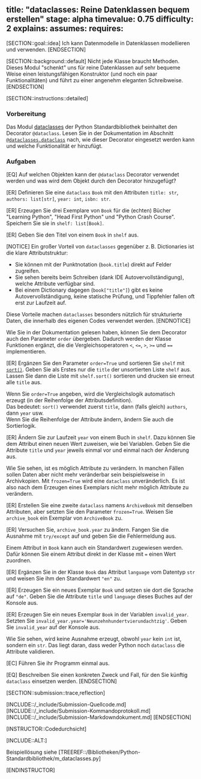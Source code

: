 title: "dataclasses: Reine Datenklassen bequem erstellen"
stage: alpha
timevalue: 0.75
difficulty: 2
explains:
assumes:
requires:
---


[SECTION::goal::idea]
Ich kann Datenmodelle in Datenklassen modellieren und verwenden.
[ENDSECTION]


[SECTION::background::default]
Nicht jede Klasse braucht Methoden.
Dieses Modul "schenkt" uns für reine Datenklassen auf sehr bequeme Weise
einen leistungsfähigen Konstruktor (und noch ein paar Funktionalitäten)
und führt zu einer angenehm eleganten Schreibweise.
[ENDSECTION]


[SECTION::instructions::detailed]

### Vorbereitung

Das Modul
[dataclasses](https://docs.python.org/3/library/dataclasses.html)
der Python Standardbibliothek beinhaltet den Decorator `@dataclass`.
Lesen Sie in der Dokumentation im Abschnitt
[`@dataclasses.dataclass`](https://docs.python.org/3/library/dataclasses.html#dataclasses.dataclass)
nach, wie dieser Decorator eingesetzt werden kann und welche Funktionalität er hinzufügt.

### Aufgaben

[EQ] Auf welchen Objekten kann der `@dataclass` Decorator verwendet werden und
was wird dem Objekt durch den Decorator hinzugefügt?

[ER] Definieren Sie eine `dataclass` `Book` mit den Attributen
`title: str`, `authors: list[str]`, `year: int`, `isbn: str`.

[ER] Erzeugen Sie drei Exemplare von `Book` für die (echten) Bücher
"Learning Python", "Head First Python" und "Python Crash Course".
Speichern Sie sie in `shelf: list[Book]`.

[ER] Geben Sie den Titel von einem `Book` in `shelf` aus.

[NOTICE]
Ein großer Vorteil von `dataclasses` gegenüber z. B. Dictionaries ist die klare Attributstruktur:

- Sie können mit der Punktnotation (`book.title`) direkt auf Felder zugreifen.
- Sie sehen bereits beim Schreiben (dank IDE Autovervollständigung),
welche Attribute verfügbar sind.
- Bei einem Dictionary dagegen (`book["title"]`) gibt es keine Autovervollständigung,
keine statische Prüfung, und Tippfehler fallen oft erst zur Laufzeit auf.

Diese Vorteile machen `dataclasses` besonders nützlich für strukturierte Daten,
die innerhalb des eigenen Codes verwendet werden.
[ENDNOTICE]

Wie Sie in der Dokumentation gelesen haben, können Sie dem Decorator auch den
Parameter `order` übergeben.
Dadurch werden der Klasse Funktionen ergänzt, die die Vergleichsoperatoren
`<`, `<=`, `>`, `>=` und `==` implementieren.

[ER] Ergänzen Sie den Parameter `order=True` und sortieren Sie `shelf` mit
[`sort()`](https://docs.python.org/3/library/stdtypes.html#list.sort).
Geben Sie als Erstes nur die `title` der unsortierten Liste `shelf` aus.
Lassen Sie dann die Liste mit `shelf.sort()` sortieren und drucken sie erneut alle `title` aus.

Wenn Sie `order=True` angeben, wird die Vergleichslogik automatisch erzeugt
(in der Reihenfolge der Attributsdefinition).  
Das bedeutet: `sort()` verwendet zuerst `title`, dann (falls gleich) `authors`, dann `year` usw.  
Wenn Sie die Reihenfolge der Attribute ändern, ändern Sie auch die Sortierlogik.

[ER] Ändern Sie zur Laufzeit `year` von einem Buch in `shelf`.
Dazu können Sie dem Attribut einen neuen Wert zuweisen, wie bei Variablen.
Geben Sie die Attribute `title` und `year` jeweils einmal vor und einmal nach der
Änderung aus.

Wie Sie sehen, ist es möglich Attribute zu verändern.
In manchen Fällen sollen Daten aber nicht mehr veränderbar sein beispielsweise in Archivkopien.
Mit `frozen=True` wird eine `dataclass` unveränderlich.
Es ist also nach dem Erzeugen eines Exemplars nicht mehr möglich Attribute zu verändern.

[ER] Erstellen Sie eine zweite `dataclass` namens `ArchiveBook` mit denselben Attributen,
aber setzten Sie den Parameter `frozen=True`.
Weisen Sie `archive_book` ein Exemplar von `ArchiveBook` zu.

[ER] Versuchen Sie, `archive_book.year` zu ändern.
Fangen Sie die Ausnahme mit `try/except` auf und geben Sie die Fehlermeldung aus.

Einem Attribut in `Book` kann auch ein Standardwert zugewiesen werden.
Dafür können Sie einem Attribut direkt in der Klasse mit `=` einen Wert zuordnen.

[ER] Ergänzen Sie in der Klasse `Book` das Attribut `language` vom Datentyp `str`
und weisen Sie ihm den Standardwert `"en"` zu.

[ER] Erzeugen Sie ein neues Exemplar `Book` und setzen sie dort die Sprache auf `"de"`.
Geben Sie die Attribute `title` und `language` dieses Buches auf der Konsole aus.

[ER] Erzeugen Sie ein neues Exemplar `Book` in der Variablen `invalid_year`.
Setzten Sie `invalid_year.year='Neunzehnhundertvierundachtzig'`.
Geben Sie `invalid_year` auf der Konsole aus.

Wie Sie sehen, wird keine Ausnahme erzeugt, obwohl `year` kein `int` ist, sondern ein `str`.
Das liegt daran, dass weder Python noch `dataclass` die Attribute validieren.

[EC] Führen Sie ihr Programm einmal aus.

[EQ] Beschreiben Sie einen konkreten Zweck und Fall, für den Sie künftig `dataclass` einsetzen werden. 
[ENDSECTION]


[SECTION::submission::trace,reflection]

[INCLUDE::/_include/Submission-Quellcode.md]
[INCLUDE::/_include/Submission-Kommandoprotokoll.md]
[INCLUDE::/_include/Submission-Markdowndokument.md]
[ENDSECTION]


[INSTRUCTOR::Codedurchsicht]

[INCLUDE::ALT:]

Beispiellösung siehe [TREEREF::/Bibliotheken/Python-Standardbibliothek/m_dataclasses.py]

[ENDINSTRUCTOR]
